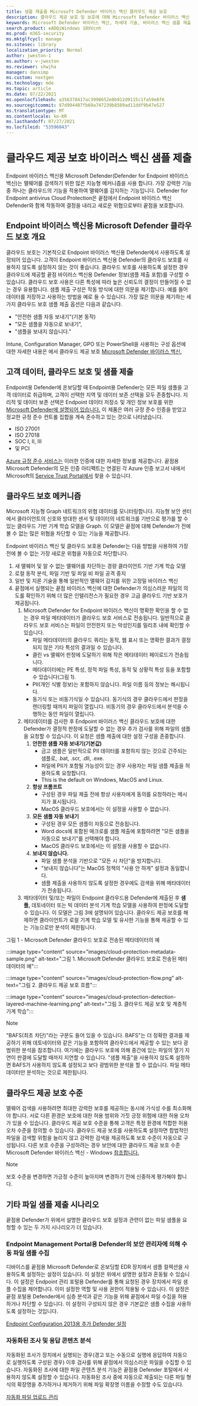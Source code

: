 ```yaml
---
title: 샘플 제출을 Microsoft Defender 바이러스 백신 클라우드 제공 보호
description: 클라우드 제공 보호 및 보호에 대해 Microsoft Defender 바이러스 백신
keywords: Microsoft Defender 바이러스 백신, 차세대 기술, 바이러스 백신 샘플 제출, 차세대 av, 기계 학습, 맬웨어 방지, 보안, defender, 클라우드, 클라우드 제공 보호
search.product: eADQiWindows 10XVcnh
ms.prod: m365-security
ms.mktglfcycl: manage
ms.sitesec: library
localization_priority: Normal
author: jweston-1
ms.author: v-jweston
ms.reviewer: shwjha
manager: dansimp
ms.custom: nextgen
ms.technology: mde
ms.topic: article
ms.date: 07/22/2021
ms.openlocfilehash: a356378417ac3998652e0b912d9115c1fa59e8f6
ms.sourcegitcommit: 87d994407fb69a747239b8589ad11ddf9b47e527
ms.translationtype: MT
ms.contentlocale: ko-KR
ms.lasthandoff: 07/27/2021
ms.locfileid: "53596043"
---
```

# <a name="cloud-delivered-protection-antivirus-sample-submission"></a>클라우드 제공 보호 바이러스 백신 샘플 제출

Endpoint 바이러스 백신용 Microsoft Defender(Defender for Endpoint 바이러스 백신)는 맬웨어를 검색하기 위한 많은 지능형 메커니즘을 사용 합니다. 가장 강력한 기능 중 하나는 클라우드의 기능을 적용하여 맬웨어를 감지하는 기능입니다. Defender for Endpoint antivirus Cloud Protection은 끝점에서 Endpoint 바이러스 백신 Defender와 함께 작동하여 결정을 내리고 새로운 위협으로부터 끝점을 보호합니다.

## <a name="microsoft-defender-for-endpoint-antivirus-cloud-protection-overview"></a>Endpoint 바이러스 백신용 Microsoft Defender 클라우드 보호 개요

클라우드 보호는 기본적으로 Endpoint 바이러스 백신용 Defender에서 사용하도록 설정되어 있습니다. 고객이 Endpoint 바이러스 백신용 Defender의 클라우드 보호를 사용하지 않도록 설정하지 않는 것이 좋습니다.  클라우드 보호를 사용하도록 설정한 경우 클라우드에 제공할 끝점 바이러스 백신용 Defender 정보(샘플 제출 포함)를 구성할 수 있습니다. 클라우드 보호 사용은 다른 특성에 따라 높은 신뢰도의 결정이 만들어질 수 없는 경우 유용합니다.
샘플 제출 구성은 작동 방식에 대한 의문을 제기합니다. 예를 들어 데이터를 저장하고 사용하는 방법을 예로 들 수 있습니다. 가장 많은 의문을 제기하는 세 가지 클라우드 보호 샘플 제출 옵션은 다음과 같습니다.

- "안전한 샘플 자동 보내기"(기본 동작)
- "모든 샘플을 자동으로 보내기",  
- "샘플을 보내지 않습니다."  

Intune, Configuration Manager, GPO 또는 PowerShell을 사용하는 구성 옵션에 대한 자세한 내용은 에서 클라우드 제공 보호 [Microsoft Defender 바이러스 백신.](/security/threat-protection/microsoft-defender-antivirus/enable-cloud-protection-microsoft-defender-antivirus)  

## <a name="customer-data-cloud-protection-and-sample-submission"></a>고객 데이터, 클라우드 보호 및 샘플 제출

Endpoint용 Defender에 온보딩할 때 Endpoint용 Defender는 모든 파일 샘플을 고객 데이터로 취급하며, 고객이 선택한 지역 및 데이터 보존 선택을 모두 존중합니다. 지리적 및 데이터 보존 선택은 Endpoint 데이터 저장소 및 개인 정보 보호를 위한 [Microsoft Defender에 설명되어 있습니다.](/security/defender-endpoint/data-storage-privacy#data-storage-location)
이 제품은 여러 규정 준수 인증을 받았고 정교한 규정 준수 컨트롤 집합을 계속 준수하고 있는 것으로 나타냈습니다.

- ISO 27001
- ISO 27018
- SOC I, II, III
- 및 PCI

[Azure 규정 준수 서비스는](https://docs.microsoft.com/azure/compliance/#compliance-offerings) 이러한 인증에 대한 자세한 정보를 제공합니다. 끝점용 Microsoft Defender의 모든 인증 아티팩트는 연결된 각 Azure 인증 보고서 내에서 Microsoft의 [Service Trust Portal에서](https://servicetrust.microsoft.com/) 찾을 수 있습니다.

## <a name="cloud-protection-mechanisms"></a>클라우드 보호 메커니즘

Microsoft 지능형 Graph 네트워크의 위협 데이터를 모니터링합니다. 지능형 보안 센터에서 클라이언트의 신호와 방대한 센서 및 데이터의 네트워크를 기반으로 평가를 할 수 있는 클라우드 기반 기계 학습 모델을 Graph. 이 모델은 끝점에 대해 Defender가 전에 볼 수 없는 많은 위협을 차단할 수 있는 기능을 제공합니다.

Endpoint 바이러스 백신 및 클라우드 보호용 Defender는 다음 방법을 사용하여 가장 전에 볼 수 없는 가장 새로운 위협을 자동으로 차단합니다.

1. 새 맬웨어 및 알 수 없는 맬웨어를 차단하는 경량 클라이언트 기반 기계 학습 모델
2. 로컬 동작 분석, 파일 기반 및 파일 비 파일 공격 중지
3. 일반 및 지론 기술을 통해 일반적인 맬웨어 감지를 위한 고정밀 바이러스 백신
4. 끝점에서 실행되는 끝점 바이러스 백신에 대한 Defender가 의심스러운 파일의 의도를 확인하기 위해 더 많은 인텔리전스가 필요한 경우 고급 클라우드 기반 보호가 제공됩니다.
   1. Microsoft Defender for Endpoint 바이러스 백신이 명확한 확인을 할 수 없는 경우 파일 메타데이터가 클라우드 보호 서비스로 전송됩니다. 일반적으로 클라우드 보호 서비스는 파일이 안전한지 또는 악성인지를 밀리초 내에 확인할 수 있습니다.  
      - 파일 메타데이터의 클라우드 쿼리는 동작, 웹 표시 또는 명확한 결과가 결정되지 않은 기타 특성의 결과일 수 있습니다.
      - 클린 vs 맬웨어 판정에 도달하기 위해 작은 메타데이터 페이로드가 전송됩니다.
      - 메타데이터에는 PE 특성, 정적 파일 특성, 동적 및 상황적 특성 등을 포함할 수 있습니다(그림 1).
      - PII(개인 식별 정보)는 포함하지 않습니다. 파일 이름 등의 정보는 해시됩니다.
      - 동기식 또는 비동기식일 수 있습니다. 동기식의 경우 클라우드에서 판정을 렌더링할 때까지 파일이 열립니다. 비동기의 경우 클라우드에서 분석을 수행하는 동안 파일이 열립니다.
   2. 메타데이터를 검사한 후 Endpoint 바이러스 백신 클라우드 보호에 대한 Defender가 결정적 판정에 도달할 수 없는 경우 추가 검사를 위해 파일의 샘플을 요청할 수 있습니다. 이 요청은 샘플 제출에 대한 설정 구성을 존중합니다.
      1. **안전한 샘플 자동 보내기(기본값)**
         - 금고 샘플은 일반적으로 PII 데이터를 포함하지 않는 것으로 간주되는 샘플로, .bat, .scr, .dll, .exe.
         - 파일에 PII가 포함될 가능성이 있는 경우 사용자는 파일 샘플 제출을 허용하도록 요청합니다.
         - This is the default on Windows, MacOS and Linux.
      2. **항상 프롬프트**
         - 구성된 경우 파일 제출 전에 항상 사용자에게 동의를 요청하라는 메시지가 표시됩니다.
         - MacOS 클라우드 보호에서는 이 설정을 사용할 수 없습니다.
      3. **모든 샘플 자동 보내기**
         - 구성된 경우 모든 샘플이 자동으로 전송됩니다.
         - Word docs에 포함된 매크로를 샘플 제출에 포함하려면 "모든 샘플을 자동으로 보내기"를 선택해야 합니다.  
         - MacOS 클라우드 보호에서는 이 설정을 사용할 수 없습니다.
      4. **보내지 않습니다.**
         - 파일 샘플 분석을 기반으로 "모든 시 차단"을 방지합니다.
         - "보내지 않습니다"는 MacOS 정책의 "사용 안 하게" 설정과 동일합니다.
         - 샘플 제출을 사용하지 않도록 설정한 경우에도 검색을 위해 메타데이터가 전송됩니다.
   3. 메타데이터 및/또는 파일이 Endpoint 클라우드용 Defender에 제출된 후  **샘플,** 데토네이터 또는 빅 데이터 분석 기계 학습 모델을 사용하여 판정에 도달할 수 있습니다.  이 모델은 그림 3에 설명되어 있습니다. 클라우드 제공 보호를 해제하면 클라이언트가 로컬 기계 학습 모델 및 유사한 기능을 통해 제공할 수 있는 기능으로만 분석이 제한됩니다.

그림 1 - Microsoft Defender 클라우드 보호로 전송된 메타데이터의 예

:::image type="content" source="images/cloud-protection-metadata-sample.png" alt-text="그림 1. Microsoft Defender 클라우드 보호로 전송된 메타데이터의 예":::

:::image type="content" source="images/cloud-protection-flow.png" alt-text="그림 2. 클라우드 제공 보호 흐름":::

:::image type="content" source="images/cloud-protection-detection-layered-machine-learning.png" alt-text="그림 3. 클라우드 제공 보호 및 계층적 기계 학습":::

> [!Note]
>
> "BAFS(최초 차단)"라는 구문도 들어 있을 수 있습니다. BAFS"는 더 정확한 결과를 제공하기 위해 데토네이터와 같은 기능을 포함하여 클라우드에서 제공할 수 있는 보다 광범위한 분석을 참조합니다. 여기에는 클라우드 보호에 의해 중간에 있는 파일의 열기 지연이 판결에 도달할 때까지 지연할 수 있습니다. "샘플 제출"을 사용하지 않도록 설정하면 BAFS가 사용하지 않도록 설정되고 보다 광범위한 분석을 할 수 없습니다. 파일 메타데이터만 분석하는 것으로 제한됩니다.

## <a name="cloud-delivered-protection-levels"></a>클라우드 제공 보호 수준

맬웨어 검색을 사용하려면 최대한 강력한 보호를 제공하는 동시에 가식성 수를 최소화해야 합니다. 서로 다른 환경은 보호에 대한 허용 범위와 가짓 긍정 위험에 대한 허용 오차가 있을 수 있습니다. 클라우드 제공 보호 수준을 통해 고객은 특정 환경에 적합한 허용 오차 수준을 정의할 수 있습니다. 클라우드 제공 보호를 사용하도록 설정하면 합법적인 파일을 검색할 위험을 늘리지 않고 강력한 검색을 제공하도록 보호 수준이 자동으로 구성됩니다. 다른 보호 수준을 구성하려는 경우 보안에 대한 클라우드 제공 보호 수준 Microsoft Defender 바이러스 백신 - Windows [참조합니다.](/security/threat-protection/microsoft-defender-antivirus/specify-cloud-protection-level-microsoft-defender-antivirus)  

> [!Note]
>
> 보호 수준을 변경하면 가긍정 수준이 높아지며 변경하기 전에 신중하게 평가해야 합니다.

## <a name="other-file-sample-submission-scenarios"></a>기타 파일 샘플 제출 시나리오

끝점용 Defender가 위에서 설명한 클라우드 보호 설정과 관련이 없는 파일 샘플을 요청할 수 있는 두 가지 시나리오가 더 있습니다.  

### <a name="manual-file-sample-collection-by-security-admin-from-defender-for-endpoint-management-portal"></a>Endpoint Management Portal용 Defender의 보안 관리자에 의해 수동 파일 샘플 수집

디바이스를 끝점용 Microsoft Defender로 온보딩할 EDR 장치에서 샘플 컬렉션을 사용하도록 설정하는 설정이 있습니다. 이 설정은 위에서 설명한 설정과 혼동될 수 있습니다. 이 설정은 Endpoint 관리 포털용 Defender를 통해 요청된 경우 장치에서 파일 샘플 수집을 제어합니다. 이미 설정한 역할 및 사용 권한이 적용될 수 있습니다. 이 설정은 끝점 포털용 Defender에서 심층 분석과 같은 기능을 위해 끝점에서 파일 수집을 허용하거나 차단할 수 있습니다. 이 설정이 구성되지 않은 경우 기본값은 샘플 수집을 사용하도록 설정하는 것입니다.

[Endpoint Configuration 2013용 추가 Defender 설정](/configure-endpoints#additional-defender-for-endpoint-configuration-settings)

### <a name="automated-investigation-and-response-content-analysis"></a>자동화된 조사 및 응답 콘텐츠 분석

자동화된 조사가 장치에서 실행되는 경우(경고 또는 수동으로 실행에 응답하여 자동으로 실행하도록 구성된 경우) 이후 검사를 위해 끝점에서 의심스러운 파일을 수집할 수 있습니다. 자동화된 조사에 대한 파일 콘텐츠 분석 기능은 끝점용 Defender 포털에서 사용하지 않도록 설정할 수 있습니다. 자동화된 조사 중에 자동으로 제출되는 다른 파일 형식의 확장명을 추가하거나 제거하기 위해 파일 확장명 이름을 수정할 수도 있습니다.

[자동화 파일 업로드 관리](/manage-automation-file-uploads)

